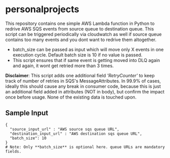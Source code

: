 # personalprojects

This repository contains one simple AWS Lambda function in Python to redrive AWS SQS events from source queue to destination queue. This script can be triggered periodically via cloudwatch as well if source queue contains too many events and you dont want to redrive them  altogether.
* batch_size can be passed as input which will move only X events in one execution cycle. Default batch size is 10 if no value is passed.
* This script ensures that if same event is getting moved into DLQ again and again, it wont get retried more than 3 times.

**Disclaimer**: This script adds one additional field *'RetryCounter'* to keep track of number of retries in SQS's MessageAttributes. In 99.9% of cases, ideally this should cause any break in consumer code, because this is just an additional field added in attributes (NOT in body), but confirm the impact once before usage.
None of the existing data is touched upon.

## Sample Input
```
{
  "source_input_url" : "AWS source sqs queue URL",
  "destination_input_url" : "AWS destination sqs queue URL",
  "batch_size": 10
}
# Note: Only **batch_size** is optional here. queue URLs are mandatory fields.
```

